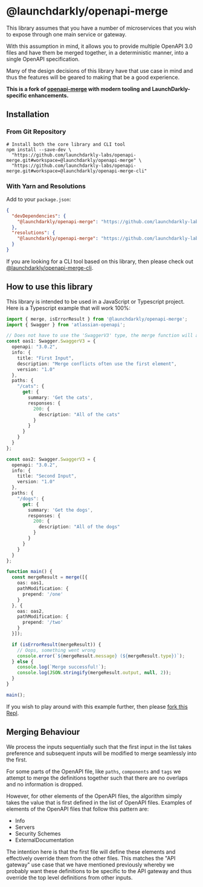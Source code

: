 # @launchdarkly/openapi-merge

This library assumes that you have a number of microservices that you wish to expose through one main service or gateway.

With this assumption in mind, it allows you to provide multiple OpenAPI 3.0 files and have them be merged together, in a 
deterministic manner, into a single OpenAPI specification.

Many of the design decisions of this library have that use case in mind and thus the features will be geared to making that
be a good experience.

**This is a fork of [openapi-merge](https://github.com/robertmassaioli/openapi-merge) with modern tooling and LaunchDarkly-specific enhancements.**

## Installation

### From Git Repository

```shell
# Install both the core library and CLI tool
npm install --save-dev \
  "https://github.com/launchdarkly-labs/openapi-merge.git#workspace=@launchdarkly/openapi-merge" \
  "https://github.com/launchdarkly-labs/openapi-merge.git#workspace=@launchdarkly/openapi-merge-cli"
```

### With Yarn and Resolutions

Add to your `package.json`:

```json
{
  "devDependencies": {
    "@launchdarkly/openapi-merge": "https://github.com/launchdarkly-labs/openapi-merge.git#workspace=@launchdarkly/openapi-merge"
  },
  "resolutions": {
    "@launchdarkly/openapi-merge": "https://github.com/launchdarkly-labs/openapi-merge.git#workspace=@launchdarkly/openapi-merge"
  }
}
```

If you are looking for a CLI tool based on this library, then please check out [@launchdarkly/openapi-merge-cli](../openapi-merge-cli/README.md).

## How to use this library

This library is intended to be used in a JavaScript or Typescript project. Here is a Typescript example that will work 100%:

``` typescript
import { merge, isErrorResult } from '@launchdarkly/openapi-merge';
import { Swagger } from 'atlassian-openapi';

// Does not have to use the 'SwaggerV3' type, the merge function will accept 'any' so long as the underlying object is valid
const oas1: Swagger.SwaggerV3 = {
  openapi: "3.0.2",
  info: {
    title: "First Input",
    description: "Merge conflicts often use the first element",
    version: "1.0"
  },
  paths: {
    "/cats": {
      get: {
        summary: 'Get the cats',
        responses: {
          200: {
            description: "All of the cats"
          }
        }
      }
    }
  }
};

const oas2: Swagger.SwaggerV3 = {
  openapi: "3.0.2",
  info: {
    title: "Second Input",
    version: "1.0"
  },
  paths: {
    "/dogs": {
      get: {
        summary: 'Get the dogs',
        responses: {
          200: {
            description: "All of the dogs"
          }
        }
      }
    }
  }
};

function main() {
  const mergeResult = merge([{
    oas: oas1,
    pathModification: {
      prepend: '/one'
    }
  }, {
    oas: oas2,
    pathModification: {
      prepend: '/two'
    }
  }]);

  if (isErrorResult(mergeResult)) {
    // Oops, something went wrong
    console.error(`${mergeResult.message} (${mergeResult.type})`);
  } else {
    console.log(`Merge successful!`);
    console.log(JSON.stringify(mergeResult.output, null, 2));
  }
}

main();
```

If you wish to play around with this example further, then please [fork this Repl](https://replit.com/@RobertMassaioli/openapi-merge-Example?v=1). 

## Merging Behaviour

We process the inputs sequentially such that the first input in the list takes preference and subsequent inputs will be 
modified to merge seamlessly into the first.

For some parts of the OpenAPI file, like `paths`, `components` and `tags` we attempt to merge the definitions together 
such that there are no overlaps and no information is dropped.

However, for other elements of the OpenAPI files, the algorithm simply takes the value that is first defined in the list of
OpenAPI files. Examples of elements of the OpenAPI files that follow this pattern are:

 - Info
 - Servers
 - Security Schemes
 - ExternalDocumentation

The intention here is that the first file will define these elements and effectively override them from the other files. This 
matches the "API gateway" use case that we have mentioned previously whereby we probably want these definitions to be specific to
the API gateway and thus override the top level definitions from other inputs.
